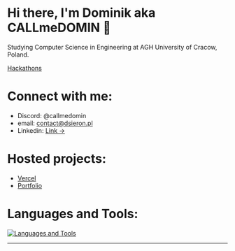 # Hi there, I'm Dominik aka CALLmeDOMIN 👋
  Studying Computer Science in Engineering at AGH University of Cracow, Poland.
  
[Hackathons](https://github.com/stars/CALLmeDOMIN/lists/hackathons)

# Connect with me:

- Discord: @callmedomin
- email: [contact@dsieron.pl](mailto:contact@dsieron.pl)
- Linkedin: [Link &rarr;](https://linkedin.com/in/dominiksieron/)

# Hosted projects:

- [Vercel](https://vercel.com/callmedomin)
- [Portfolio](https://dsieron.pl/)

# Languages and Tools:

[![Languages and Tools](https://skillicons.dev/icons?i=vscode,html,css,js,ts,react,nextjs,tailwind,sass,rust,py,cpp,c,github,git)](https://skillicons.dev)


---
